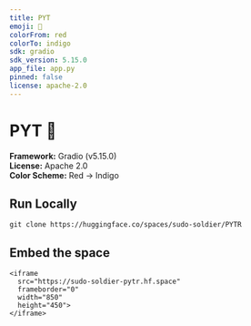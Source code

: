 ```yaml
---
title: PYT
emoji: 🎵
colorFrom: red
colorTo: indigo
sdk: gradio
sdk_version: 5.15.0
app_file: app.py
pinned: false
license: apache-2.0
---
```


# PYT 🎵

**Framework:** Gradio (v5.15.0)  
**License:** Apache 2.0  
**Color Scheme:** Red → Indigo  

## Run Locally  

```
git clone https://huggingface.co/spaces/sudo-soldier/PYTR
```

## Embed the space
```
<iframe 
  src="https://sudo-soldier-pytr.hf.space" 
  frameborder="0" 
  width="850" 
  height="450">
</iframe>
```
